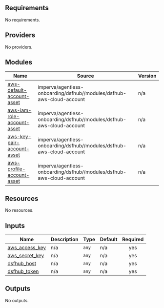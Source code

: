 <!-- BEGIN_TF_DOCS -->
## Requirements

No requirements.

## Providers

No providers.

## Modules

| Name | Source | Version |
|------|--------|---------|
| <a name="module_aws-default-account-asset"></a> [aws-default-account-asset](#module\_aws-default-account-asset) | imperva/agentless-onboarding/dsfhub//modules/dsfhub-aws-cloud-account | n/a |
| <a name="module_aws-iam-role-account-asset"></a> [aws-iam-role-account-asset](#module\_aws-iam-role-account-asset) | imperva/agentless-onboarding/dsfhub//modules/dsfhub-aws-cloud-account | n/a |
| <a name="module_aws-key-pair-account-asset"></a> [aws-key-pair-account-asset](#module\_aws-key-pair-account-asset) | imperva/agentless-onboarding/dsfhub//modules/dsfhub-aws-cloud-account | n/a |
| <a name="module_aws-profile-account-asset"></a> [aws-profile-account-asset](#module\_aws-profile-account-asset) | imperva/agentless-onboarding/dsfhub//modules/dsfhub-aws-cloud-account | n/a |

## Resources

No resources.

## Inputs

| Name | Description | Type | Default | Required |
|------|-------------|------|---------|:--------:|
| <a name="input_aws_access_key"></a> [aws\_access\_key](#input\_aws\_access\_key) | n/a | `any` | n/a | yes |
| <a name="input_aws_secret_key"></a> [aws\_secret\_key](#input\_aws\_secret\_key) | n/a | `any` | n/a | yes |
| <a name="input_dsfhub_host"></a> [dsfhub\_host](#input\_dsfhub\_host) | n/a | `any` | n/a | yes |
| <a name="input_dsfhub_token"></a> [dsfhub\_token](#input\_dsfhub\_token) | n/a | `any` | n/a | yes |

## Outputs

No outputs.
<!-- END_TF_DOCS -->